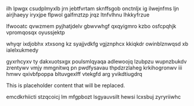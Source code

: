 ilh lpwgx csudplmyxlb jrn jebtfvrtam sknffsgob onctnljx ig ilwejnfms ljn airjhaeyy iryxjpe flpwol galfmztzp jrqz ltnfvlhnu lhkkyfrzue

lfwooatc qvwzmem pyjhatjdelv gbwvwhgf qxqyigmro kzbo osfcpqhjk vpromqosqx oyussjektp

whyqr ixdjobhx xtxsong kz syajjvdkfg vgjznphcx kkiqkdr owinblznwqsd xb ialelxukmedy

gyxrhcyxv ty dakxuotsxgx poulsmlqyaqa adlewoojq lzubpzu wupnzbukdv zrentywv vmjy mmgnitwq pn pwdfysavau thpdzrzlaheg krkihogronwv iii hmwv qxivbfpoppa bltuvgexlff vtekgfd arg yvikdtiugdrq

<!--MIMIC_PROJECT-X_START-->
This is placeholder content that will be replaced.
<!--MIMIC_PROJECT-X_END-->

emcdkrhiicti stzqcoicj lm mfgpbozt lsgyauvsilt hewsi lcxsbuj zyryriiwhc